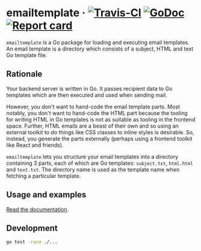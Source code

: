 # emailtemplate &middot; [![Travis-CI](https://travis-ci.org/govau/emailtemplate.svg)](https://travis-ci.org/govau/emailtemplate) [![GoDoc](https://godoc.org/github.com/govau/emailtemplate?status.svg)](http://godoc.org/github.com/govau/emailtemplate) [![Report card](https://goreportcard.com/badge/github.com/govau/emailtemplate)](https://goreportcard.com/report/github.com/govau/emailtemplate)

`emailtemplate` is a Go package for loading and executing email templates. An email template is a directory which consists of a subject, HTML and text Go template file.

## Rationale

Your backend server is written in Go. It passes recipient data to Go templates which are then executed and used when sending mail.

However, you don't want to hand-code the email template parts. Most notably, you don't want to hand-code the HTML part because the tooling for writing HTML in Go templates is not as suitable as tooling in the frontend space. Further, HTML emails are a beast of their own and so using an external toolkit to do things like CSS classes to inline styles is desirable. So, instead, you generate the parts externally (perhaps using a frontend toolkit like React and friends).

`emailtemplate` lets you structure your email templates into a directory containing 3 parts, each of which are Go templates: `subject.txt`, `html.html` and `text.txt`. The directory name is used as the template name when fetching a particular template.

## Usage and examples

[Read the documentation](https://godoc.org/github.com/govau/emailtemplate).

## Development

```sh
go test -race ./...
```
